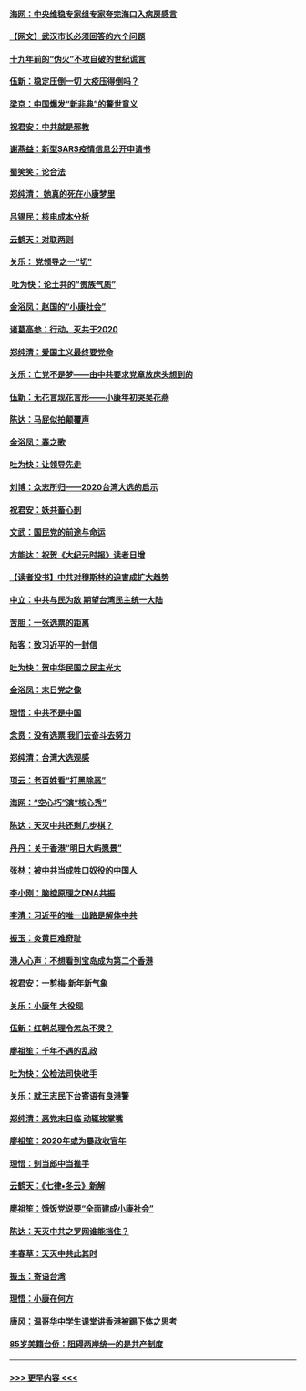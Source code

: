 #### [海网：中央维稳专家组专家夸完海口入病房感言](../pages/nsc993/n11815138.md?t=01231511) 
#### [【网文】武汉市长必须回答的六个问题](../pages/nsc993/n11813848.md?t=01231511) 
#### [十九年前的“伪火”不攻自破的世纪谎言](../pages/nsc993/n11813238.md?t=01231511) 
#### [伍新：稳定压倒一切 大疫压得倒吗？](../pages/nsc993/n11812634.md?t=01231511) 
#### [梁京：中国爆发“新非典”的警世意义](../pages/nsc993/n11812554.md?t=01231511) 
#### [祝君安：中共就是邪教](../pages/nsc993/n11812431.md?t=01231511) 
#### [谢燕益：新型SARS疫情信息公开申请书](../pages/nsc993/n11808840.md?t=01231511) 
#### [蜀笑笑：论合法](../pages/nsc993/n11808064.md?t=01231511) 
#### [郑纯清： 她真的死在小康梦里](../pages/nsc993/n11806623.md?t=01231511) 
#### [吕锡民：核电成本分析](../pages/nsc993/n11806284.md?t=01231511) 
#### [云鹤天：对联两则](../pages/nsc993/n11805957.md?t=01231511) 
#### [关乐： 党领导之一“切”](../pages/nsc993/n11804505.md?t=01231511) 
#### [ 吐为快：论土共的“贵族气质”](../pages/nsc993/n11804490.md?t=01231511) 
#### [金浴凤：赵国的“小康社会”](../pages/nsc993/n11804452.md?t=01231511) 
#### [诸葛高参：行动，灭共于2020](../pages/nsc993/n11804120.md?t=01231511) 
#### [郑纯清：爱国主义最终要党命](../pages/nsc993/n11802197.md?t=01231511) 
#### [关乐：亡党不是梦——由中共要求党章放床头想到的](../pages/nsc993/n11802156.md?t=01231511) 
#### [伍新：无花言现花言形——小康年初哭吴花燕](../pages/nsc993/n11800044.md?t=01231511) 
#### [陈达：马屁似拍颠覆声](../pages/nsc993/n11800010.md?t=01231511) 
#### [金浴凤：春之歌](../pages/nsc993/n11797687.md?t=01231511) 
#### [吐为快：让领导先走](../pages/nsc993/n11797512.md?t=01231511) 
#### [刘博：众志所归——2020台湾大选的启示](../pages/nsc993/n11796878.md?t=01231511) 
#### [祝君安：妖共畜心剖](../pages/nsc993/n11794273.md?t=01231511) 
#### [文武：国民党的前途与命运](../pages/nsc993/n11794198.md?t=01231511) 
#### [方能达：祝贺《大纪元时报》读者日增](../pages/nsc993/n11793807.md?t=01231511) 
#### [【读者投书】中共对穆斯林的迫害成扩大趋势](../pages/nsc993/n11791371.md?t=01231511) 
#### [中立：中共与民为敌 期望台湾民主统一大陆](../pages/nsc993/n11790392.md?t=01231511) 
#### [苦胆：一张选票的距离](../pages/nsc993/n11788914.md?t=01231511) 
#### [陆客：致习近平的一封信](../pages/nsc993/n11788867.md?t=01231511) 
#### [吐为快：贺中华民国之民主光大](../pages/nsc993/n11788618.md?t=01231511) 
#### [金浴凤：末日党之像](../pages/nsc993/n11787475.md?t=01231511) 
#### [理悟：中共不是中国](../pages/nsc993/n11787463.md?t=01231511) 
#### [念贲：没有选票  我们去奋斗去努力](../pages/nsc993/n11787398.md?t=01231511) 
#### [郑纯清：台湾大选观感](../pages/nsc993/n11786210.md?t=01231511) 
#### [项云：老百姓看“打黑除恶”](../pages/nsc993/n11785398.md?t=01231511) 
#### [海网：“空心朽”演“核心秀”](../pages/nsc993/n11783874.md?t=01231511) 
#### [陈达：天灭中共还剩几步棋？](../pages/nsc993/n11783719.md?t=01231511) 
#### [丹丹：关于香港“明日大屿愿景”](../pages/nsc993/n11783273.md?t=01231511) 
#### [张林：被中共当成牲口奴役的中国人](../pages/nsc993/n11782397.md?t=01231511) 
#### [李小刚：脑控原理之DNA共振](../pages/nsc993/n11780962.md?t=01231511) 
#### [李清：习近平的唯一出路是解体中共](../pages/nsc993/n11780866.md?t=01231511) 
#### [振玉：炎黄巨难奇耻](../pages/nsc993/n11779632.md?t=01231511) 
#### [港人心声：不想看到宝岛成为第二个香港](../pages/nsc993/n11778817.md?t=01231511) 
#### [祝君安：一剪梅‧新年新气象](../pages/nsc993/n11776340.md?t=01231511) 
#### [关乐：小康年 大役现](../pages/nsc993/n11774213.md?t=01231511) 
#### [伍新：红朝总理令怎总不灵？](../pages/nsc993/n11770813.md?t=01231511) 
#### [廖祖笙：千年不遇的乱政](../pages/nsc993/n11770373.md?t=01231511) 
#### [吐为快：公检法司快收手](../pages/nsc993/n11770359.md?t=01231511) 
#### [关乐：就王志民下台寄语有良港警](../pages/nsc993/n11769903.md?t=01231511) 
#### [郑纯清：恶党末日临 动辄挨掌嘴](../pages/nsc993/n11769356.md?t=01231511) 
#### [廖祖笙：2020年或为暴政收官年](../pages/nsc993/n11768216.md?t=01231511) 
#### [理悟：别当郎中当推手](../pages/nsc993/n11768243.md?t=01231511) 
#### [云鹤天：《七律▪冬云》新解](../pages/nsc993/n11768204.md?t=01231511) 
#### [廖祖笙：饿饭党说要“全面建成小康社会”](../pages/nsc993/n11767482.md?t=01231511) 
#### [陈达：天灭中共之罗网谁能挡住？](../pages/nsc993/n11767465.md?t=01231511) 
#### [李春草：天灭中共此其时](../pages/nsc993/n11767452.md?t=01231511) 
#### [振玉：寄语台湾](../pages/nsc993/n11767432.md?t=01231511) 
#### [理悟：小康在何方](../pages/nsc993/n11767394.md?t=01231511) 
#### [唐风：温哥华中学生课堂讲香港被踢下体之思考](../pages/nsc993/n11766848.md?t=01231511) 
#### [85岁美籍台侨：阻碍两岸统一的是共产制度](../pages/nsc993/n11765043.md?t=01231511) 

----
#### [ >>> 更早内容 <<< ](../indexes/nsc993-earlier.md)
